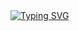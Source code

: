 <a href="https://git.io/typing-svg">
    <img src="https://readme-typing-svg.herokuapp.com?font=Fira+Code&weight=500&duration=3000&pause=1000&color=F72C68&background=2A2A2A00&center=true&vCenter=true&multiline=true&random=false&width=435&lineHeight=40&lines=I+love+computer+science;Digital+forensics+investigator;Legendary+cheater" alt="Typing SVG" />
</a>
